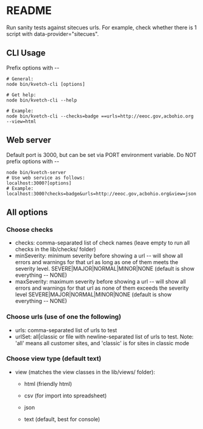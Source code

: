 # README #

Run sanity tests against sitecues urls. For example, check whether there is 1 script with data-provider="sitecues".

## CLI Usage ##

Prefix options with --

```
# General:
node bin/kvetch-cli [options]

# Get help:
node bin/kvetch-cli --help

# Example:
node bin/kvetch-cli --checks=badge ==urls=http://eeoc.gov,acbohio.org --view=html
```

## Web server ##
Default port is 3000, but can be set via PORT environment variable.
Do NOT prefix options with --
```
node bin/kvetch-server
# Use web service as follows:
localhost:3000?[options]
# Example:
localhost:3000?checks=badge&urls=http://eeoc.gov,acbohio.org&view=json
```

## All options ##

### Choose checks ###
* checks: comma-separated list of check names (leave empty to run all checks in the lib/checks/ folder)
* minSeverity: minimum severity before showing a url -- will show all errors and warnings for that url as long as one of them meets the severity level.
  SEVERE|MAJOR|NORMAL|MINOR|NONE (default is show everything -- NONE)
* maxSeverity: maximum severity before showing a url -- will show all errors and warnings for that url as none of them exceeds the severity level
  SEVERE|MAJOR|NORMAL|MINOR|NONE (default is show everything -- NONE)

### Choose urls (use of one the following) ###
* urls: comma-separated list of urls to test
* urlSet: all|classic or file with newline-separated list of urls to test.
  Note: 'all' means all customer sites, and 'classic' is for sites in classic mode

### Choose view type (default text) ###
* view (matches the view classes in the lib/views/ folder):

    * html (friendly html)

    * csv (for import into spreadsheet)

    * json

    * text (default, best for console)

